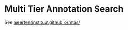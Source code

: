# Multi Tier Annotation Search

See [meertensinstituut.github.io/mtas/](https://meertensinstituut.github.io/mtas/)
